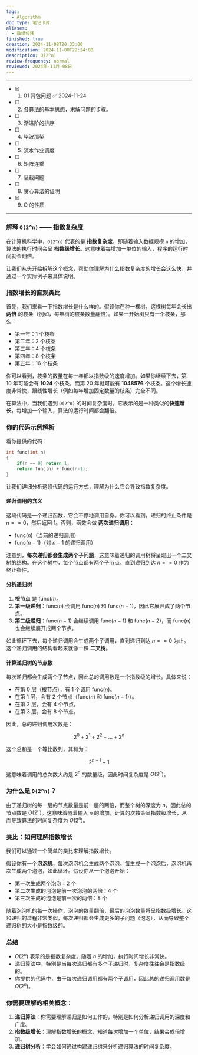 ```yaml
---
tags:
  - Algorithm
doc_type: 笔记卡片
aliases:
  - 数组位移
finished: true
creation: 2024-11-08T20:33:00
modification: 2024-11-08T22:24:00
description: O(2^n)
review-frequency: normal
reviewed: 2024年-11月-08日
---
```

---

- [x] 1. 01 背包问题 ✅ 2024-11-24
- [ ] 2. 各算法的基本思想，求解问题的步骤。
- [ ] 3. 渐进阶的排序
- [ ] 4. 毕波那契
- [ ] 5. 流水作业调度
- [ ] 6. 矩阵连乘
- [ ] 7. 装载问题
- [ ] 8. 贪心算法的证明
- [x] 9. O 的性质

---
### 解释 `O(2^n)` —— 指数复杂度

在计算机科学中，`O(2^n)` 代表的是 **指数复杂度**，即随着输入数据规模 `n` 的增加，算法的执行时间会呈 **指数级增长**。这意味着每增加一单位的输入，程序的运行时间就会翻倍。

让我们从头开始拆解这个概念，帮助你理解为什么指数复杂度的增长会这么快，并通过一个实际例子来具体说明。

### 指数增长的直观类比

首先，我们来看一下指数增长是什么样的。假设你在种一棵树，这棵树每年会长出 **两倍** 的枝条（例如，每年树的枝条数量翻倍）。如果一开始树只有一个枝条，那么：

- 第一年：$1$ 个枝条
- 第二年：$2$ 个枝条
- 第三年：$4$ 个枝条
- 第四年：$8$ 个枝条
- 第五年：$16$ 个枝条

你可以看到，枝条的数量在每一年都以指数级的速度增加。如果你继续下去，第 10 年可能会有 **1024** 个枝条，而第 20 年就可能有 **1048576** 个枝条。这个增长速度非常快，跟线性增长（例如每年增加固定数量的枝条）完全不同。

在算法中，当我们遇到 `O(2^n)` 的时间复杂度时，它表示的是一种类似的**快速增长**，每增加一个输入，算法的运行时间都会翻倍。

### 你的代码示例解析

看你提供的代码：

```cpp
int func(int n)
{
    if(n == 0) return 1;
    return func(n) + func(n-1);
}
```

让我们详细分析这段代码的运行方式，理解为什么它会导致指数复杂度。

#### 递归调用的含义

这段代码是一个递归函数，它会不停地调用自身。你可以看到，递归的终止条件是 $n == 0$，然后返回 $1$。否则，函数会做 **两次递归调用**：
- $\text{func}(n)$（当前的递归调用）
- $\text{func}(n-1)$（对 $n-1$ 的递归调用）

注意到，**每次递归都会生成两个子问题**，这意味着递归的调用树将呈现出一个二叉树的结构。在这个树中，每个节点都有两个子节点，直到递归到达 $n == 0$ 作为终止条件。

#### 分析递归树

1. **根节点** 是 $\text{func}(n)$。
2. **第一级递归**：$\text{func}(n)$ 会调用 $\text{func}(n)$ 和 $\text{func}(n-1)$，因此它展开成了两个节点。
3. **第二级递归**：$\text{func}(n-1)$ 会继续调用 $\text{func}(n-1)$ 和 $\text{func}(n-2)$，而 $\text{func}(n)$ 也会继续展开成两个节点。

如此循环下去，每个递归调用会生成两个子调用，直到递归到达 $n == 0$ 为止。这个递归调用的结构看起来就像一棵 **二叉树**。

#### 计算递归树的节点数

每次递归都会生成两个子节点，因此总的调用数是一个指数级的增长。具体来说：

- 在第 0 层（根节点），有 $1$ 个调用 $\text{func}(n)$。
- 在第 1 层，会有 $2$ 个节点（$\text{func}(n)$ 和 $\text{func}(n-1)$）。
- 在第 2 层，会有 $4$ 个节点。
- 在第 3 层，会有 $8$ 个节点。

因此，总的递归调用次数是：

$$
2^0 + 2^1 + 2^2 + \dots + 2^n
$$

这个总和是一个等比数列，其和为：

$$
2^{n+1} - 1
$$

这意味着调用的总次数大约是 $2^n$ 的数量级，因此时间复杂度是 $O (2^n)$。

### 为什么是 `O(2^n)`？

由于递归树的每一层的节点数量是前一层的两倍，而整个树的深度为 $n$，因此总的节点数是 $O (2^n)$。这意味着随着输入 $n$ 的增加，计算的次数会呈指数级增长，从而导致算法的时间复杂度为 $O (2^n)$。

### 类比：如何理解指数增长

我们可以通过一个简单的类比来理解指数增长。

假设你有一个**泡泡机**，每次泡泡机会生成两个泡泡。每生成一个泡泡后，泡泡机再次生成两个泡泡，如此循环。假设你从一个泡泡开始：

- 第一次生成两个泡泡：$2$ 个
- 第二次生成的泡泡是前一次泡泡的两倍：$4$ 个
- 第三次生成的泡泡是前一次的两倍：$8$ 个

随着泡泡机的每一次操作，泡泡的数量翻倍，最后的泡泡数量将呈指数级增长。这和递归的过程非常类似，每次递归都会生成更多的子问题（泡泡），从而导致整个递归树的大小是指数级的。

### 总结

- $O (2^n)$ 表示的是指数复杂度。随着 $n$ 的增加，执行时间增长非常快。
- 递归算法中，特别是当每次递归都有多个子递归时，复杂度往往会是指数级的。
- 你提供的代码中，由于每次递归调用都有两个子调用，因此总的递归调用数是 $O (2^n)$。

### 你需要理解的相关概念：

1. **递归算法**：你需要理解递归是如何工作的，特别是如何分析递归调用的深度和广度。
2. **指数级增长**：理解指数增长的概念，知道每次增加一个单位，结果会成倍增加。
3. **递归树分析**：学会如何通过构建递归树来分析递归算法的时间复杂度。

